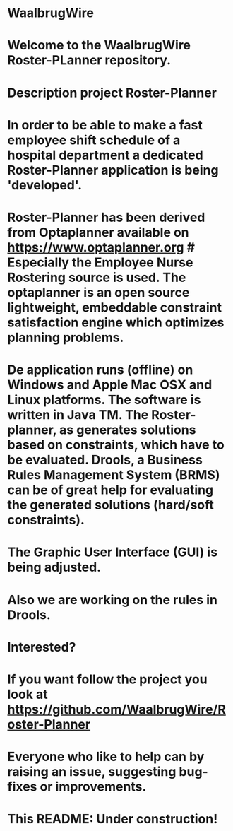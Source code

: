 # WaalbrugWire

# Welcome to the WaalbrugWire Roster-PLanner repository.

# Description project Roster-Planner

# In order to be able to make a fast employee shift schedule of a hospital department a dedicated Roster-Planner application is being 'developed'.
# Roster-Planner has been derived from Optaplanner available on https://www.optaplanner.org # Especially the Employee Nurse Rostering source is used. The optaplanner is an open source lightweight,  embeddable constraint satisfaction engine which optimizes planning problems.
# De application runs (offline) on Windows and Apple Mac OSX and Linux platforms. The software is written in Java TM. The Roster-planner, as generates solutions based on constraints, which have to be evaluated. Drools, a Business Rules Management System (BRMS)  can be of great help for evaluating the generated solutions (hard/soft constraints).
# The Graphic User Interface (GUI) is being adjusted. 
# Also we are working on the rules in Drools. 

# Interested?

# If you want follow the project you look at https://github.com/WaalbrugWire/Roster-Planner
# Everyone who like to help can by raising an issue, suggesting bug-fixes or improvements.

# This README: Under construction!
